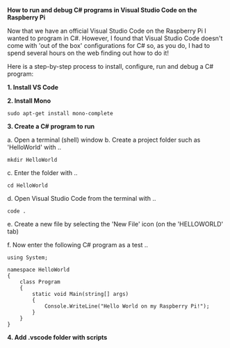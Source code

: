 **How to run and debug C# programs in Visual Studio Code on the Raspberry Pi**

Now that we have an official Visual Studio Code on the Raspberry Pi I wanted to program in C#.
However, I found that Visual Studio Code doesn't come with 'out of the box' configurations for C# so, as you do, I had to spend several hours on the web finding out how to do it!

Here is a step-by-step process to install, configure, run and debug a C# program:

**1. Install VS Code**


**2. Install Mono**

~~~
sudo apt-get install mono-complete
~~~

**3. Create a C# program to run**

a. Open a terminal (shell) window
b. Create a project folder such as 'HelloWorld' with ..
~~~
mkdir HelloWorld
~~~
c. Enter the folder with ..
~~~
cd HelloWorld
~~~
d. Open Visual Studio Code from the terminal with ..
~~~
code .
~~~
e. Create a new file by selecting the 'New File' icon (on the 'HELLOWORLD' tab)

f. Now enter the following C# program as a test ..
~~~
using System;

namespace HelloWorld
{
    class Program
    {
        static void Main(string[] args)
        {
            Console.WriteLine("Hello World on my Raspberry Pi!");
        }
    }
}
~~~

**4. Add .vscode folder with scripts**

